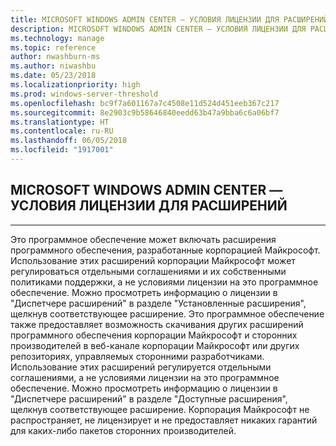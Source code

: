 ```yaml
---
title: MICROSOFT WINDOWS ADMIN CENTER — УСЛОВИЯ ЛИЦЕНЗИИ ДЛЯ РАСШИРЕНИЙ
description: MICROSOFT WINDOWS ADMIN CENTER — УСЛОВИЯ ЛИЦЕНЗИИ ДЛЯ РАСШИРЕНИЙ
ms.technology: manage
ms.topic: reference
author: nwashburn-ms
ms.author: niwashbu
ms.date: 05/23/2018
ms.localizationpriority: high
ms.prod: windows-server-threshold
ms.openlocfilehash: bc9f7a601167a7c4508e11d524d451eeb367c217
ms.sourcegitcommit: 8e2903c9b58646840eedd63b47a9bba6c6a06bf7
ms.translationtype: HT
ms.contentlocale: ru-RU
ms.lasthandoff: 06/05/2018
ms.locfileid: "1917001"
---
```

## <a name="microsoft-windows-admin-center---license-terms-for-extensions"></a>MICROSOFT WINDOWS ADMIN CENTER — УСЛОВИЯ ЛИЦЕНЗИИ ДЛЯ РАСШИРЕНИЙ
________________________________________

Это программное обеспечение может включать расширения программного обеспечения, разработанные корпорацией Майкрософт. Использование этих расширений корпорации Майкрософт может регулироваться отдельными соглашениями и их собственными политиками поддержки, а не условиями лицензии на это программное обеспечение. Можно просмотреть информацию о лицензии в "Диспетчере расширений" в разделе "Установленные расширения", щелкнув соответствующее расширение. Это программное обеспечение также предоставляет возможность скачивания других расширений программного обеспечения корпорации Майкрософт и сторонних производителей в веб-канале корпорации Майкрософт или других репозиториях, управляемых сторонними разработчиками. Использование этих расширений регулируется отдельными соглашениями, а не условиями лицензии на это программное обеспечение. Можно просмотреть информацию о лицензии в "Диспетчере расширений" в разделе "Доступные расширения", щелкнув соответствующее расширение. Корпорация Майкрософт не распространяет, не лицензирует и не предоставляет никаких гарантий для каких-либо пакетов сторонних производителей.
